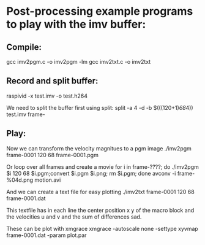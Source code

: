 Post-processing example programs to play with the imv buffer:
=============================================================

Compile:
--------
gcc imv2pgm.c -o imv2pgm -lm
gcc imv2txt.c -o imv2txt

Record and split buffer:
------------------------
raspivid -x test.imv -o test.h264

We need to split the buffer first using split:
split -a 4 -d -b $(((120+1)*68*4)) test.imv frame-

Play:
-----
Now we can transform the velocity magnitues to a pgm image
./imv2pgm frame-0001 120 68 frame-0001.pgm

Or loop over all frames and create a movie
for i in frame-????; do ./imv2pgm $i 120 68 $i.pgm;convert $i.pgm $i.png; rm $i.pgm; done
avconv -i frame-%04d.png motion.avi

And we can create a text file for easy plotting
./imv2txt frame-0001 120 68 frame-0001.dat

This textfile has in each line the center position x y of the macro block and
the velocities u and v and the sum of differences sad.

These can be plot with xmgrace
xmgrace -autoscale none -settype xyvmap frame-0001.dat -param plot.par
